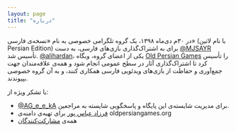 ```yaml
---
layout: page
title: "درباره"
---
```


در ۳۰م دی‌ماه ۱۳۹۸، یک گروه تلگرامی خصوصی به نام «نسخه‌ی فارسی» (با نام لاتین Persian Edition) برای به اشتراک‌گذاری بازی‌های فارسی، به دست <a href="/contributors/#MJSAYR">@MJSAYR</a> تأسیس شد. <a href="/contributors/#alihardan">@alihardan</a>، یکی از اعضای گروه، وبگاه <a href="https://oldpersiangames.org/">Old Persian Games</a> را تأسیس کرد تا اشتراک‌گذاری آثار در سطح عمومی انجام شود و همه‌ی علاقه‌مندان جهت جمع‌آوری و حفاظت از بازی‌های ویدئویی فارسی همکاری کنند، و به آن گروه خصوصی بپیوندند.

با تشکر ویژه از:

- <a href="/contributors/#AG_e_e_kA">@AG_e_e_kA</a> برای مدیریت شایسته‌ی این پایگاه و پاسخگویی شایسته به مراجعین.
- <a href="/contributors/#docfarzad">فرزاد عباس پور</a> برای تهیه‌ی دامنه‌ی oldpersiangames.org
- همه‌ی <a href="/contributors/">مشارکت‌کنندگان</a>
